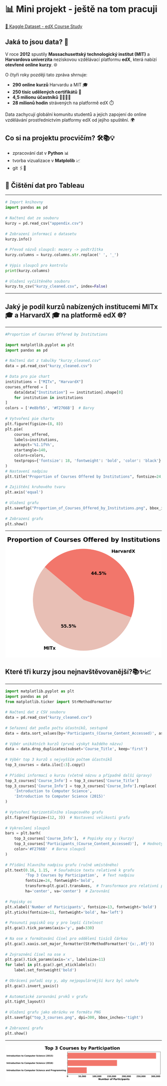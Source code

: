 # 📊 Mini projekt - ještě na tom pracuji 
[🔗 Kaggle Dataset - edX Course Study](https://www.kaggle.com/datasets/edx/course-study)

## Jaká to jsou data? 🧐  

V roce **2012** spustily **Massachusettský technologický institut (MIT)** a **Harvardova univerzita** neziskovou vzdělávací platformu **edX**, která nabízí **otevřené online kurzy**. 🌐  

O čtyři roky později tato zpráva shrnuje:  
- **290 online kurzů** Harvardu a MIT 🎓  
- **250 tisíc udělených certifikátů** 🏅  
- **4,5 milionu účastníků** 👨‍🎓👩‍🎓  
- **28 milionů hodin** strávených na platformě edX ⏱️  

Data zachycují globální komunitu studentů a jejich zapojení do online vzdělávání prostřednictvím platformy edX od jejího spuštění. 🌍  

## Co si na projektu procvičím? 🛠️📚💡

- zpracování dat v **Python** 📊
- tvorba vizualizace v **Matplolib** 📈
- git 🖇️💾

## 🧹 Čištění dat pro Tableau
---
```python
# Import knihovny
import pandas as pd

# Načtení dat ze souboru
kurzy = pd.read_csv("appendix.csv")

# Zobrazení informací o datasetu
kurzy.info()

# Převod názvů sloupců: mezery -> podtržítka
kurzy.columns = kurzy.columns.str.replace(' ', '_')

# Výpis sloupců pro kontrolu
print(kurzy.columns)

# Uložení vyčištěného souboru
kurzy.to_csv("kurzy_cleaned.csv", index=False)
```
---

## Jaký je podíl kurzů nabízených institucemi MITx 🎓 a HarvardX 🎓 na platformě edX 🌐?
---
```python
#Proportion of Courses Offered by Institutions

import matplotlib.pyplot as plt
import pandas as pd

# Načtení dat z tabulky "kurzy_cleaned.csv"
data = pd.read_csv("kurzy_cleaned.csv")

# Data pro pie chart
institutions = ["MITx", "HarvardX"]
courses_offered = [
    data[data["Institution"] == institution].shape[0] 
    for institution in institutions
]
colors = ['#e8bfb5', '#F2766B']  # Barvy

# Vytvoření pie chartu
plt.figure(figsize=(8, 8))
plt.pie(
    courses_offered,
    labels=institutions,
    autopct='%1.1f%%',
    startangle=140,
    colors=colors,
    textprops={'fontsize': 18, 'fontweight': 'bold', 'color': 'black'}
)
# Nastavení nadpisu
plt.title("Proportion of Courses Offered by Institutions", fontsize=24, fontweight='bold', pad=10)

# Zajištění kruhového tvaru
plt.axis('equal')

# Uložení grafu
plt.savefig("Proportion_of_Courses_Offered_by_Institutions.png", bbox_inches='tight')

# Zobrazení grafu
plt.show()
```
---

![Graf](https://github.com/DanielaAntosova/Online-Courses-from-Harvard-and-MIT/blob/main/Proportion_of_Courses_Offered_by_Institutions.png "Proportion_of_Courses_Offered_by_Institutions")

## Které tři kurzy jsou nejnavštěvovanější?📚✨📈
---
```python
import matplotlib.pyplot as plt
import pandas as pd
from matplotlib.ticker import StrMethodFormatter

# Načtení dat z CSV souboru
data = pd.read_csv("kurzy_cleaned.csv")

# Seřazení dat podle počtu účastníků, sestupně
data = data.sort_values(by='Participants_(Course_Content_Accessed)', ascending=False)

# Výběr unikátních kurzů (první výskyt každého názvu)
data = data.drop_duplicates(subset='Course_Title', keep='first')

# Výběr top 3 kurzů s nejvyšším počtem účastníků
top_3_courses = data.iloc[:3].copy()

# Přidání informací o kurzu (včetně názvu a případně další úpravy)
top_3_courses['Course_Info'] = top_3_courses['Course_Title']
top_3_courses['Course_Info'] = top_3_courses['Course_Info'].replace(
    'Introduction to Computer Science', 
    'Introduction to Computer Science (2015)'
)

# Vytvoření horizontálního sloupcového grafu
plt.figure(figsize=(12, 3))  # Nastavení velikosti grafu

# Vykreslení sloupců
bars = plt.barh(
    top_3_courses['Course_Info'],  # Popisky osy y (kurzy)
    top_3_courses['Participants_(Course_Content_Accessed)'],  # Hodnoty osy x (počet účastníků)
    color='#F2766B'  # Barva sloupců
)

# Přidání hlavního nadpisu grafu (ručně umístěného)
plt.text(0.16, 1.15,  # Souřadnice textu relativně k grafu
         'Top 3 Courses by Participation',  # Text nadpisu
         fontsize=24, fontweight='bold', 
         transform=plt.gca().transAxes,  # Transformace pro relativní pozicování
         ha='center', va='center')  # Zarovnání

# Popisky os
plt.xlabel('Number of Participants', fontsize=13, fontweight='bold')
plt.yticks(fontsize=11, fontweight='bold', ha='left')

# Posunutí popisků osy y pro lepší čitelnost
plt.gca().tick_params(axis='y', pad=330)

# Na ose x formátování čísel pro oddělení tisíců čárkou
plt.gca().xaxis.set_major_formatter(StrMethodFormatter('{x:,.0f}'))

# Zvýraznění čísel na ose x
plt.gca().tick_params(axis='x', labelsize=11)
for label in plt.gca().get_xticklabels():
    label.set_fontweight('bold')

# Obrácení pořadí osy y, aby nejpopulárnější kurz byl nahoře
plt.gca().invert_yaxis()

# Automatické zarovnání prvků v grafu
plt.tight_layout()

# Uložení grafu jako obrázku ve formátu PNG
plt.savefig("top_3_courses.png", dpi=300, bbox_inches='tight')

# Zobrazení grafu
plt.show()

```
---

![Graf](https://github.com/DanielaAntosova/Online-Courses-from-Harvard-and-MIT/blob/main/top_3_courses.png "Top 3 Courses by Participation")